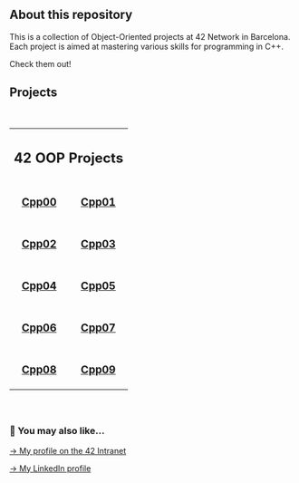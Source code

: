 ## About this repository

This is a collection of Object-Oriented projects at 42 Network in Barcelona. Each project is aimed at mastering various skills for programming in C++.

Check them out!

<!-- ## Projects
<br>
<div align="center">
  <table style="width:80%; font-size: 20px;">
    <tr>
      <th colspan="2">42 OOP Projects</th>
    </tr>
    <tr>
     <td colspan="2" align="center"><a href="https://github.com/mgimon/42repo_oop/tree/master/cpp00">Cpp00</a></td>
    </tr>
    <tr>
     <td colspan="2" align="center"><a href="https://github.com/mgimon/42repo_oop/tree/master/cpp01">Cpp01</a></td>
    </tr>
    <tr>
     <td colspan="2" align="center"><a href="https://github.com/mgimon/42repo_oop/tree/master/cpp02">Cpp02</a></td>
    </tr>
    <tr>
     <td colspan="2" align="center"><a href="https://github.com/mgimon/42repo_oop/tree/master/cpp03">Cpp03</a></td>
    </tr>
    <tr>
     <td colspan="2" align="center"><a href="https://github.com/mgimon/42repo_oop/tree/master/cpp04">Cpp04</a></td>
    </tr>
    <tr>
     <td colspan="2" align="center"><a href="https://github.com/mgimon/42repo_oop/tree/master/cpp05">Cpp05</a></td>
    </tr>
    <tr>
     <td colspan="2" align="center"><a href="https://github.com/mgimon/42repo_oop/tree/master/cpp06">Cpp06</a></td>
    </tr>
    <tr>
     <td colspan="2" align="center"><a href="https://github.com/mgimon/42repo_oop/tree/master/cpp07">Cpp07</a></td>
    </tr>
    <tr>
     <td colspan="2" align="center"><a href="https://github.com/mgimon/42repo_oop/tree/master/cpp08">Cpp08</a></td>
    </tr>
    <tr>
     <td colspan="2" align="center"><a href="https://github.com/mgimon/42repo_oop/tree/master/cpp09">Cpp09</a></td>
    </tr>
    
  </table>
</div>
<br> -->
<!--<td colspan="2" align="center"><a href="https://github.com/mgimon/42repo/tree/master/fractol">Fractol</a></td> -->

## Projects
<br>
<div align="center">
  <table style="width:100%; border-collapse: collapse;">
    <tr>
      <th colspan="2"><h2>42 OOP Projects</h2></th>
    </tr>
    <tr>
      <td align="center"><h3><a href="https://github.com/mgimon/42repo_oop/tree/master/cpp00">Cpp00</a></h3></td>
      <td align="center"><h3><a href="https://github.com/mgimon/42repo_oop/tree/master/cpp01">Cpp01</a></h3></td>
    </tr>
    <tr>
      <td align="center"><h3><a href="https://github.com/mgimon/42repo_oop/tree/master/cpp02">Cpp02</a></h3></td>
      <td align="center"><h3><a href="https://github.com/mgimon/42repo_oop/tree/master/cpp03">Cpp03</a></h3></td>
    </tr>
    <tr>
      <td align="center"><h3><a href="https://github.com/mgimon/42repo_oop/tree/master/cpp04">Cpp04</a></h3></td>
      <td align="center"><h3><a href="https://github.com/mgimon/42repo_oop/tree/master/cpp05">Cpp05</a></h3></td>
    </tr>
    <tr>
      <td align="center"><h3><a href="https://github.com/mgimon/42repo_oop/tree/master/cpp06">Cpp06</a></h3></td>
      <td align="center"><h3><a href="https://github.com/mgimon/42repo_oop/tree/master/cpp07">Cpp07</a></h3></td>
    </tr>
    <tr>
      <td align="center"><h3><a href="https://github.com/mgimon/42repo_oop/tree/master/cpp08">Cpp08</a></h3></td>
      <td align="center"><h3><a href="https://github.com/mgimon/42repo_oop/tree/master/cpp09">Cpp09</a></h3></td>
    </tr>
  </table>
</div>
<br>






##

### 🔄 You may also like...
[-> My profile on the 42 Intranet](https://profile.intra.42.fr/users/mgimon-c)

[-> My LinkedIn profile](https://www.linkedin.com/in/mgimon-c/)
